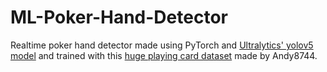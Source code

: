 # ML-Poker-Hand-Detector

Realtime poker hand detector made using PyTorch and [Ultralytics' yolov5 model](https://github.com/ultralytics/yolov5) and trained with this [huge playing card dataset](https://www.kaggle.com/andy8744/playing-cards-object-detection-dataset) made by Andy8744.


